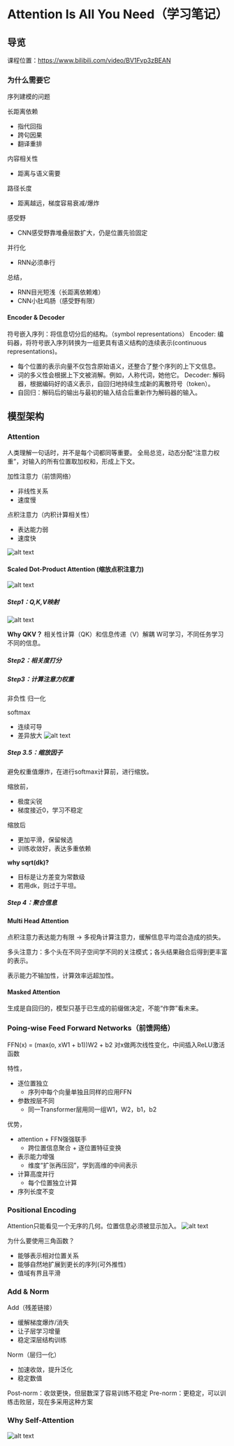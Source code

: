 # Attention Is All You Need（学习笔记）

## 导览

课程位置：https://www.bilibili.com/video/BV1Fvp3zBEAN

### 为什么需要它

序列建模的问题

长距离依赖
- 指代回指
- 跨句因果
- 翻译重排

内容相关性
- 距离与语义需要

路径长度
- 距离越远，梯度容易衰减/爆炸

感受野
- CNN感受野靠堆叠层数扩大，仍是位置先验固定

并行化
- RNN必须串行


总结，
- RNN目光短浅（长距离依赖难）
- CNN小肚鸡肠（感受野有限）

#### Encoder & Decoder
符号嵌入序列：将信息切分后的结构。（symbol representations）
Encoder: 编码器，将符号嵌入序列转换为一组更具有语义结构的连续表示(continuous representations)。
- 每个位置的表示向量不仅包含原始语义，还整合了整个序列的上下文信息。
- 词的多义性会根据上下文被消解。例如，人称代词，她他它。
Decoder: 解码器，根据编码好的语义表示，自回归地持续生成新的离散符号（token）。
- 自回归：解码后的输出与最初的输入结合后重新作为解码器的输入。


## 模型架构

### Attention

人类理解一句话时，并不是每个词都同等重要。
全局总览，动态分配“注意力权重”，对输入的所有位置取加权和，形成上下文。

加性注意力（前馈网络）
- 非线性关系
- 速度慢

点积注意力（内积计算相关性）
- 表达能力弱
- 速度快

![alt text](src/attention-in-transformer.png)

#### Scaled Dot-Product Attention (缩放点积注意力)

![alt text](src/scaled-dot-product-attention.png)

##### Step1：Q,K,V映射
![alt text](src/image.png)

**Why QKV？**
相关性计算（QK）和信息传递（V）解耦
W可学习，不同任务学习不同的信息。

##### Step2：相关度打分

##### Step3：计算注意力权重

非负性
归一化

softmax
- 连续可导
- 差异放大
![alt text](src/graph-for-function-exp.png)

##### Step 3.5：缩放因子
避免权重值爆炸，在进行softmax计算前，进行缩放。

缩放前，
- 极度尖锐
- 梯度接近0，学习不稳定

缩放后
- 更加平滑，保留候选
- 训练收敛好，表达多重依赖

**why sqrt(dk)?**
- 目标是让方差变为常数级
- 若用dk，则过于平坦。

##### Step 4：聚合信息

#### Multi Head Attention

点积注意力表达能力有限 -> 多视角计算注意力，缓解信息平均混合造成的损失。

多头注意力：多个头在不同子空间学不同的关注模式；各头结果融合后得到更丰富的表示。

表示能力不输加性，计算效率远超加性。

#### Masked Attention

生成是自回归的，模型只基于已生成的前缀做决定，不能“作弊”看未来。

### Poing-wise Feed Forward Networks（前馈网络）

FFN(x) = (max(o, xW1 + b1))W2 + b2
对x做两次线性变化，中间插入ReLU激活函数

特性，
- 逐位置独立
  - 序列中每个向量单独且同样的应用FFN
- 参数按层不同
  - 同一Transformer层用同一组W1，W2，b1，b2

优势，
- attention + FFN强强联手
  - 跨位置信息聚合 + 逐位置特征变换
- 表示能力增强
  - 维度“扩张再压回”，学到高维的中间表示
- 计算高度并行
  - 每个位置独立计算
- 序列长度不变

### Positional Encoding

Attention只能看见一个无序的几何。位置信息必须被显示加入。
![alt text](src/postional-encoding.png)

为什么要使用三角函数？
- 能够表示相对位置关系
- 能够自然地扩展到更长的序列(可外推性)
- 值域有界且平滑

### Add & Norm

Add（残差链接）
- 缓解梯度爆炸/消失
- 让子层学习增量
- 稳定深层结构训练

Norm（层归一化）
- 加速收敛，提升泛化
- 稳定数值

Post-norm：收敛更快，但层数深了容易训练不稳定
Pre-norm：更稳定，可以训练击败层，现在多采用这种方案

### Why Self-Attention
![alt text](src/why-self-attention.png)
